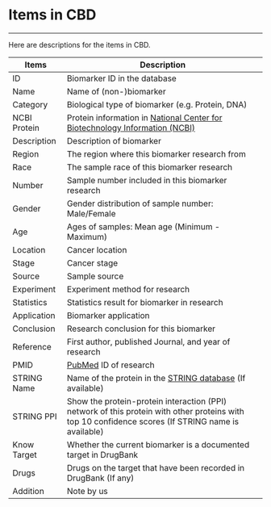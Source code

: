 # <i class="fa-solid fa-list-ol"></i> Items in CBD

---

Here are descriptions for the items in CBD.

| Items        | Description                                                  |
| ------------ | ------------------------------------------------------------ |
| ID           | Biomarker ID in the database                                 |
| Name         | Name of (non-)biomarker                                            |
| Category     | Biological type of biomarker (e.g. Protein, DNA)             |
| NCBI Protein | Protein information in [National Center for Biotechnology Information (NCBI)](https://www.ncbi.nlm.nih.gov/) |
| Description  | Description of biomarker                                     |
| Region       | The region where this biomarker research from                |
| Race         | The sample race of this biomarker research                   |
| Number       | Sample number included in this biomarker research            |
| Gender       | Gender distribution of sample number: Male/Female            |
| Age          | Ages of samples: Mean age (Minimum - Maximum)                |
| Location     | Cancer location                                              |
| Stage        | Cancer stage                                                 |
| Source       | Sample source                                                |
| Experiment   | Experiment method for research                               |
| Statistics   | Statistics result for biomarker in research                  |
| Application  | Biomarker application                                        |
| Conclusion   | Research conclusion for this biomarker                       |
| Reference    | First author, published Journal, and year of research        |
| PMID         | [PubMed](https://pubmed.ncbi.nlm.nih.gov/) ID of research    |
| STRING Name  | Name of the protein in the [STRING database](https://string-db.org/) (If available) |
| STRING PPI   | Show the protein-protein interaction (PPI) network of this protein with other proteins with top 10 confidence scores (If STRING name is available) |
| Know Target  | Whether the current biomarker is a documented target in DrugBank |
| Drugs        | Drugs on the target that have been recorded in DrugBank (If any) |
| Addition     | Note by us                                                   |


